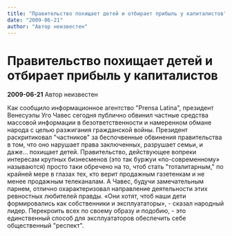 ```yaml
---
title: "Правительство похищает детей и отбирает прибыль у капиталистов"
date: "2009-06-21"
author: "Автор неизвестен"
---
```


# Правительство похищает детей и отбирает прибыль у капиталистов

**2009-06-21** Автор неизвестен

Как сообщило информационное агентство "Prensa Latina", президент Венесуэлы Уго Чавес сегодня публично обвинил частные средства массовой информации в безответственности и намеренном обмане народа с целью разжигания гражданской войны. Президент раскритиковал "частников" за беспочвенные обвинения правительства в том, что оно нарушает права заключенных, разрушает семьи, и даже... похищает детей. Правительство, действующее вопреки интересам крупных бизнесменов (это так буржуи «по-современному» называются) просто таки обречено на то, чтоб стать "тоталитарным," по крайней мере в глазах тех, кто верит продажным газетенкам и не менее продажным телеканалам. А Чавес, будучи замечательным парнем, отлично охарактеризовал направление деятельности этих ревностных любителей правды. «Они хотят, чтоб наши дети формировались как собственники и эксплуататоры», - сказал народный лидер. Перекроить всех по своему образу и подобию, - это единственный способ для эксплуататоров обеспечить себе общественный "респект".